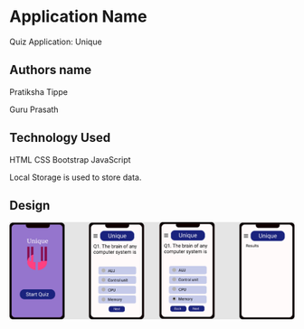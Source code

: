 # Application Name

 Quiz Application: Unique

## Authors name
 Pratiksha Tippe

 Guru Prasath

## Technology Used
 HTML
 CSS
 Bootstrap
 JavaScript

 Local Storage is used to store data.

## Design
![sceenshot](Quiz.png)



